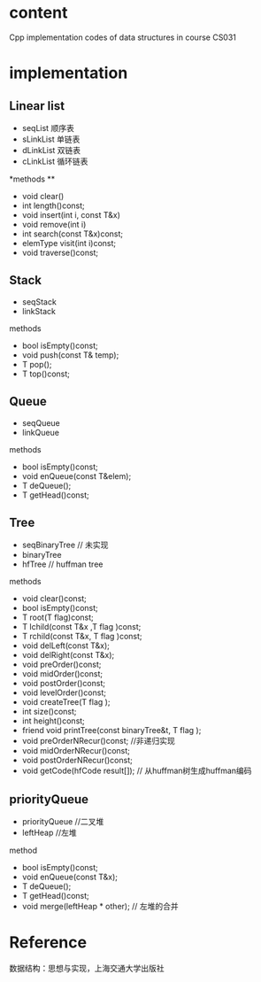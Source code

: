 # content

Cpp implementation codes of data structures in course CS031

# implementation

## Linear list
- seqList 顺序表
- sLinkList 单链表
- dLinkList 双链表
- cLinkList 循环链表

*methods **
- void clear()
- int length()const;
- void insert(int i, const T&x)
- void remove(int i)
- int search(const T&x)const;
- elemType visit(int i)const;
- void traverse()const;

## Stack
- seqStack
- linkStack

methods
- bool isEmpty()const;
- void push(const T& temp);
- T pop();
- T top()const;

## Queue
- seqQueue
- linkQueue

methods
- bool isEmpty()const;
- void enQueue(const T&elem);
- T deQueue();
- T getHead()const;

## Tree
- seqBinaryTree // 未实现
- binaryTree
- hfTree // huffman tree

methods
- void clear()const;
- bool isEmpty()const;
- T root(T flag)const;
- T lchild(const T&x ,T flag )const;
- T rchild(const T&x, T flag )const;
- void delLeft(const T&x);
- void delRight(const T&x);
- void preOrder()const;
- void midOrder()const;
- void postOrder()const;
- void levelOrder()const;
- void createTree(T flag );
- int size()const;
- int height()const;
- friend void printTree(const binaryTree<T>&t, T flag );
- void preOrderNRecur()const; //非递归实现
- void midOrderNRecur()const;
- void postOrderNRecur()const;
- void getCode(hfCode result[]); // 从huffman树生成huffman编码

## priorityQueue
- priorityQueue //二叉堆
- leftHeap //左堆

method
- bool isEmpty()const;
- void enQueue(const T&x);
- T deQueue();
- T getHead()const;
- void merge(leftHeap<T> * other); // 左堆的合并


# Reference
数据结构：思想与实现，上海交通大学出版社
